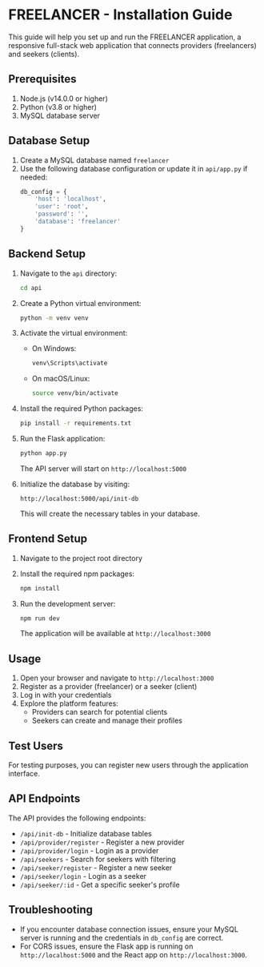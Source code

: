 
# FREELANCER - Installation Guide

This guide will help you set up and run the FREELANCER application, a responsive full-stack web application that connects providers (freelancers) and seekers (clients).

## Prerequisites

1. Node.js (v14.0.0 or higher)
2. Python (v3.8 or higher)
3. MySQL database server

## Database Setup

1. Create a MySQL database named `freelancer`
2. Use the following database configuration or update it in `api/app.py` if needed:
   ```python
   db_config = {
       'host': 'localhost',
       'user': 'root',
       'password': '',
       'database': 'freelancer'
   }
   ```

## Backend Setup

1. Navigate to the `api` directory:
   ```bash
   cd api
   ```

2. Create a Python virtual environment:
   ```bash
   python -m venv venv
   ```

3. Activate the virtual environment:
   - On Windows:
     ```bash
     venv\Scripts\activate
     ```
   - On macOS/Linux:
     ```bash
     source venv/bin/activate
     ```

4. Install the required Python packages:
   ```bash
   pip install -r requirements.txt
   ```

5. Run the Flask application:
   ```bash
   python app.py
   ```
   
   The API server will start on `http://localhost:5000`

6. Initialize the database by visiting:
   ```
   http://localhost:5000/api/init-db
   ```
   This will create the necessary tables in your database.

## Frontend Setup

1. Navigate to the project root directory

2. Install the required npm packages:
   ```bash
   npm install
   ```

3. Run the development server:
   ```bash
   npm run dev
   ```

   The application will be available at `http://localhost:3000`

## Usage

1. Open your browser and navigate to `http://localhost:3000`
2. Register as a provider (freelancer) or a seeker (client)
3. Log in with your credentials
4. Explore the platform features:
   - Providers can search for potential clients
   - Seekers can create and manage their profiles

## Test Users

For testing purposes, you can register new users through the application interface.

## API Endpoints

The API provides the following endpoints:

- `/api/init-db` - Initialize database tables
- `/api/provider/register` - Register a new provider
- `/api/provider/login` - Login as a provider
- `/api/seekers` - Search for seekers with filtering
- `/api/seeker/register` - Register a new seeker
- `/api/seeker/login` - Login as a seeker
- `/api/seeker/:id` - Get a specific seeker's profile

## Troubleshooting

- If you encounter database connection issues, ensure your MySQL server is running and the credentials in `db_config` are correct.
- For CORS issues, ensure the Flask app is running on `http://localhost:5000` and the React app on `http://localhost:3000`.
